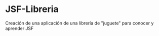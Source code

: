 # JSF-Libreria

Creación de una aplicación de una librería de "juguete" para conocer y aprender JSF
